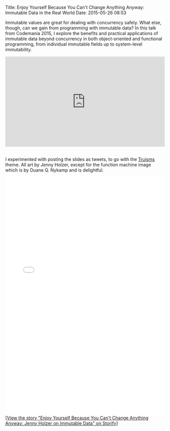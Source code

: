 Title: Enjoy Yourself Because You Can't Change Anything Anyway: Immutable Data in the Real World
Date: 2015-05-26 08:53

Immutable values are great for dealing with concurrency safely. What else, though, can we gain from programming with immutable data? In this talk from Codemania 2015, I explore the benefits and practical applications of immutable data beyond concurrency in both object-oriented and functional programming, from individual immutable fields up to system-level immutability.

<style>.embed-container { position: relative; padding-bottom: 56.25%; height: 0; overflow: hidden; max-width: 100%; } .embed-container iframe, .embed-container object, .embed-container embed { position: absolute; top: 0; left: 0; width: 100%; height: 100%; }</style><div class='embed-container'><iframe src='http://www.youtube.com/embed/bi8c55JNyGA' frameborder='0' allowfullscreen></iframe></div>
<br/>

I experimented with posting the slides as tweets, to go with the <a href="http://www.autostraddle.com/artist-attack-jenny-holzer-cant-protect-you-anymore-133945/">Truisms</a> theme. All art by Jenny Holzer, except for the function machine image which is by Duane Q. Nykamp and is delightful.

<div class="storify"><iframe src="//storify.com/kelseyinnis/enjoy-yourself-because-nothing-ever-changes-anyway/embed?header=false&border=false" width="100%" height="750" frameborder="no" allowtransparency="true"></iframe><script src="//storify.com/kelseyinnis/enjoy-yourself-because-nothing-ever-changes-anyway.js?header=false&border=false"></script><noscript>[<a href="//storify.com/kelseyinnis/enjoy-yourself-because-nothing-ever-changes-anyway" target="_blank">View the story "Enjoy Yourself Because You Can't Change Anything Anyway: Jenny Holzer on Immutable Data" on Storify</a>]</noscript></div>